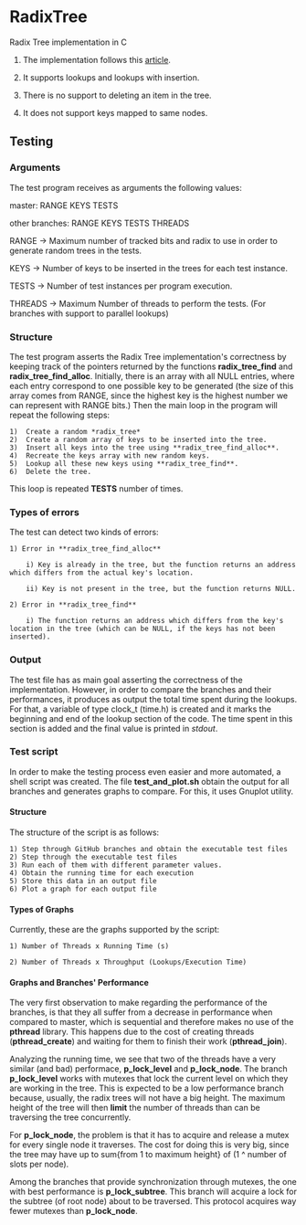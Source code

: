 # RadixTree

Radix Tree implementation in C

1) The implementation follows this [article](https://lwn.net/Articles/175432/).

2) It supports lookups and lookups with insertion.

3) There is no support to deleting an item in the tree.

4) It does not support keys mapped to same nodes.

## Testing

### Arguments

The test program receives as arguments the following values:

master:	RANGE KEYS TESTS

other branches:	RANGE KEYS TESTS THREADS

RANGE -> Maximum number of tracked bits and radix to use in order to generate random trees in the tests.

KEYS -> Number of keys to be inserted in the trees for each test instance.

TESTS -> Number of test instances per program execution.

THREADS -> Maximum Number of threads to perform the tests. (For branches with support to parallel lookups)

### Structure

The test program asserts the Radix Tree implementation's correctness by keeping track of the pointers returned by the functions **radix_tree_find** and **radix_tree_find_alloc**. 
Initially, there is an array with all NULL entries, where each entry correspond to one possible key to be generated (the size of this array comes from RANGE, since the highest key is the highest number we can represent with RANGE bits.)
Then the main loop in the program will repeat the following steps:

	1)	Create a random *radix_tree*
	2) 	Create a random array of keys to be inserted into the tree.
	3)	Insert all keys into the tree using **radix_tree_find_alloc**.
	4)	Recreate the keys array with new random keys.
	5)	Lookup all these new keys using **radix_tree_find**.
	6)	Delete the tree.

This loop is repeated **TESTS** number of times.

### Types of errors

The test can detect two kinds of errors:

	1) Error in **radix_tree_find_alloc**

		i) Key is already in the tree, but the function returns an address which differs from the actual key's location.

		ii) Key is not present in the tree, but the function returns NULL.

	2) Error in **radix_tree_find**

		i) The function returns an address which differs from the key's location in the tree (which can be NULL, if the keys has not been inserted).

### Output

The test file has as main goal asserting the correctness of the implementation. However, in order to compare the branches and their performances, it produces as output the total time spent during the lookups. For that, a variable of type clock_t (time.h) is created and it marks the beginning and end of the lookup section of the code. The time spent in this section is added and the final value is printed in *stdout*.

### Test script

In order to make the testing process even easier and more automated, a shell script was created. The file **test_and_plot.sh** obtain the output for all branches and generates graphs to compare. For this, it uses Gnuplot utility.

#### Structure

The structure of the script is as follows:

	1) Step through GitHub branches and obtain the executable test files
	2) Step through the executable test files
	3) Run each of them with different parameter values.
	4) Obtain the running time for each execution
	5) Store this data in an output file
	6) Plot a graph for each output file

#### Types of Graphs

Currently, these are the graphs supported by the script:

	1) Number of Threads x Running Time (s)

	2) Number of Threads x Throughput (Lookups/Execution Time)

#### Graphs and Branches' Performance

The very first observation to make regarding the performance of the branches, is that they all suffer from a decrease in performance when compared to master, which is sequential and therefore makes no use of the **pthread** library. This happens due to the cost of creating threads (**pthread_create**) and waiting for them to finish their work (**pthread_join**).

Analyzing the running time, we see that two of the threads have a very similar (and bad) performace, **p_lock_level** and **p_lock_node**. The branch **p_lock_level** works with mutexes that lock the current level on which they are working in the tree. This is expected to be a low performance branch because, usually, the radix trees will not have a big height. The maximum height of the tree will then **limit** the number of threads than can be traversing the tree concurrently.

For **p_lock_node**, the problem is that it has to acquire and release a mutex for every single node it traverses. The cost for doing this is very big, since the tree may have up to sum{from 1 to maximum height} of (1 ^ number of slots per node).

Among the branches that provide synchronization through mutexes, the one with best performance is **p_lock_subtree**. This branch will acquire a lock for the subtree (of root node) about to be traversed. This protocol acquires way fewer mutexes than **p_lock_node**.
